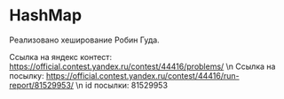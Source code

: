 # HashMap
Реализовано хеширование Робин Гуда.

Ссылка на яндекс контест: https://official.contest.yandex.ru/contest/44416/problems/ \n
Cсылка на посылку: https://official.contest.yandex.ru/contest/44416/run-report/81529953/ \n
id посылки: 81529953
